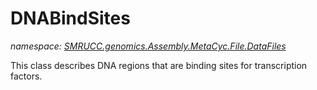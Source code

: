 ﻿# DNABindSites
_namespace: [SMRUCC.genomics.Assembly.MetaCyc.File.DataFiles](./index.md)_

This class describes DNA regions that are binding sites for transcription factors.




